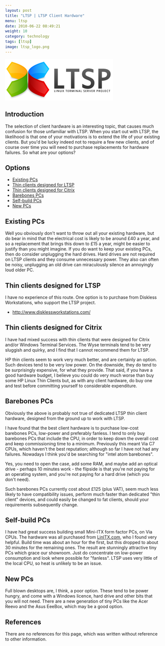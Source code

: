 ```yaml
---
layout: post
title: "LTSP | LTSP Client Hardware"
menu: ltsp
date: 2010-06-22 08:49:21
weight: 10
category: technology
tags: [ltsp]
image: ltsp_logo.png
---
```


<img src="/assets/ltsp_logo.png" class="image-right" alt="LTSP Logo">

## Introduction

The selection of client hardware is an interesting topic, that causes much confusion for those unfamiliar with LTSP.  When you start out with LTSP, the likelihood is that one of your motivations is to extend the life of your existing clients.  But you'd be lucky indeed not to require a few new clients, and of course over time you will need to purchase replacements for hardware failures.  So what are your options?

<!--more-->

## Options

   * [Existing PCs](#existing-pcs)
   * [Thin clients designed for LTSP](#thin-clients-designed-for-ltsp)
   * [Thin clients designed for Citrix](#thin-clients-designed-for-citrix)
   * [Barebones PCs](#barebones-pcs)
   * [Self-build PCs](#self-build-pcs)
   * [New PCs](#new-pcs)

## Existing PCs

Well you obviously don't want to throw out all your existing hardware, but do bear in mind that the electrical cost is likely to be around &pound;40 a year, and so a replacement that brings this down to &pound;15 a year, might be easier to justify than you might imagine.  If you do want to keep your existing PCs, then do consider unplugging the hard drives.  Hard drives are not required on LTSP clients and they consume unnecessary power.  They also can often be noisy, unplugging an old drive can miraculously silence an annoyingly loud older PC.

## Thin clients designed for LTSP

I have no experience of this route.  One option is to purchase from Diskless Workstations, who support the LTSP project.

   * http://www.disklessworkstations.com/

## Thin clients designed for Citrix

I have had mixed success with thin clients that were designed for Citrix and/or Windows Terminal Services.  The Wyse terminals tend to be very sluggish and quirky, and I find that I cannot recommend them for LTSP.

HP thin clients seem to work very much better, and are certainly an option.  Such devices tend to be very low power.  On the downside, they do tend to be surprisingly expensive, for what they provide.  That said, if you have a good hardware budget, I believe you could do very much worse than buy some HP Linux Thin Clients but, as with any client hardware, do buy one and test before committing yourself to considerable expenditure.

## Barebones PCs

Obviously the above is probably not true of dedicated LTSP thin client hardware, designed from the ground up to work with LTSP.

I have found that the best client hardware is to purchase low-cost barebones PCs, low-power and preferably fanless.  I tend to only buy barebones PCs that include the CPU, in order to keep down the overall cost and keep commissioning time to a minimum.  Previously this meant Via C7 CPUs, which haven't the best reputation; although so far I have not had any failures.  Nowadays I think you'd be searching for "intel atom barebones".

Yes, you need to open the case, add some RAM, and maybe add an optical drive - perhaps 10 minutes work - the flipside is that you're not paying for an operating system, and you're not paying for a hard drive (which you don't need). 

Such barebones PCs currently cost about &pound;125 (plus VAT), seem much less likely to have compatibility issues, perform much faster than dedicated "thin client" devices, and could easily be changed to fat clients, should your requirements subsequently change.

## Self-build PCs

I have had great success building small Mini-ITX form factor PCs, on Via CPUs.  The hardware was all purchased from [LinITX.com](http://linitx.com), who I found very helpful.  Build time was about an hour for the first, but this dropped to about 30 minutes for the remaining ones.  The result are stunningly attractive tiny PCs which grace our showroom.  Just do concentrate on low-power consumption and look where possible for "fanless".  LTSP uses very little of the local CPU, so heat is unlikely to be an issue.

## New PCs

Full blown desktops are, I think, a poor option.  These tend to be power hungry, and come with a Windows licence, hard drive and other bits that you will not need.  There are a new generation of tiny PCs like the Acer Reevo and the Asus EeeBox, which may be a good option.

## References

There are no references for this page, which was written without reference to other information.
